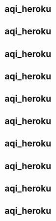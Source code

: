 # aqi_heroku
# aqi_heroku
# aqi_heroku
# aqi_heroku
# aqi_heroku
# aqi_heroku
# aqi_heroku
# aqi_heroku
# aqi_heroku
# aqi_heroku
